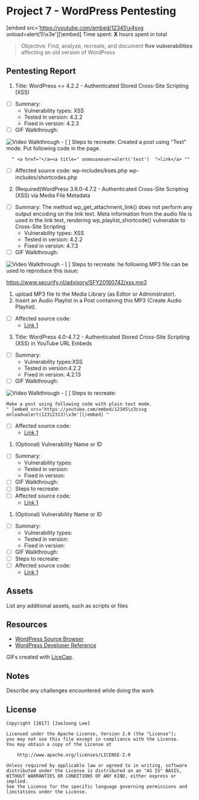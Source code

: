 # Project 7 - WordPress Pentesting
[embed src='https://youtube.com/embed/12345\x4svg onload=alert(1)\x3e'][\embed]
Time spent: **X** hours spent in total

> Objective: Find, analyze, recreate, and document **five vulnerabilities** affecting an old version of WordPress

## Pentesting Report

1. Title: WordPress <= 4.2.2 - Authenticated Stored Cross-Site Scripting (XSS)

  - [ ] Summary: 
    - Vulnerability types: XSS
    - Tested in version: 4.2.2
    - Fixed in version: 4.2.3
  - [ ] GIF Walkthrough:
  <img src='http://i.imgur.com/mbazv3Q.gif' title='Video Walkthrough' width='' alt='Video Walkthrough' />
  - [ ] Steps to recreate: 
      Created a post using "Text" mode.
      Put following code in the page.

      " <a href="</a><a title=" onmouseover=alert('test')  ">link</a> ""

  - [ ] Affected source code:
    wp-includes/kses.php
    wp-includes/shortcodes.php
2. (Required)WordPress 3.6.0-4.7.2 - Authenticated Cross-Site Scripting (XSS) via Media File Metadata
  - [ ] Summary: The method wp_get_attachment_link() does not perform any output encoding
on the link text. Meta information from the audio file is used in the
link text, rendering wp_playlist_shortcode() vulnerable to Cross-Site
Scripting
    - Vulnerability types: XSS
    - Tested in version: 4.2.2
    - Fixed in version: 4.7.3
  - [ ] GIF Walkthrough: 
   <img src='http://i.imgur.com/ozrCApB.gif' title='Video Walkthrough' width='' alt='Video Walkthrough' />
  - [ ] Steps to recreate: 
  he following MP3 file can be used to reproduce this issue:

  https://www.securify.nl/advisory/SFY20160742/xss.mp3

  1) upload MP3 file to the Media Library (as Editor or Administrator).
  2) Insert an Audio Playlist in a Post containing this MP3 (Create Audio
  Playlist).
  - [ ] Affected source code:
    - [Link 1](https://github.com/WordPress/WordPress/commit/28f838ca3ee205b6f39cd2bf23eb4e5f52796bd7)
3. Title: WordPress  4.0-4.7.2 - Authenticated Stored Cross-Site Scripting (XSS) in YouTube URL Embeds
  - [ ] Summary: 
    - Vulnerability types:XSS
    - Tested in version:4.2.2
    - Fixed in version: 4.2.13
  - [ ] GIF Walkthrough: 
  <img src='http://i.imgur.com/icLCtIM.gif' title='Video Walkthrough' width='' alt='Video Walkthrough' />
  - [ ] Steps to recreate: 

    Make a post using following code with plain text mode.
    " [embed src='https://youtube.com/embed/12345\x3csvg onload=alert(12312313)\x3e'][/embed] "
  - [ ] Affected source code:
    - [Link 1](https://github.com/WordPress/WordPress/commit/419c8d97ce8df7d5004ee0b566bc5e095f0a6ca8)


1. (Optional) Vulnerability Name or ID
  - [ ] Summary: 
    - Vulnerability types:
    - Tested in version:
    - Fixed in version: 
  - [ ] GIF Walkthrough: 
  - [ ] Steps to recreate: 
  - [ ] Affected source code:
    - [Link 1](https://core.trac.wordpress.org/browser/tags/version/src/source_file.php)
1. (Optional) Vulnerability Name or ID
  - [ ] Summary: 
    - Vulnerability types:
    - Tested in version:
    - Fixed in version: 
  - [ ] GIF Walkthrough: 
  - [ ] Steps to recreate: 
  - [ ] Affected source code:
    - [Link 1](https://core.trac.wordpress.org/browser/tags/version/src/source_file.php) 

## Assets

List any additional assets, such as scripts or files

## Resources

- [WordPress Source Browser](https://core.trac.wordpress.org/browser/)
- [WordPress Developer Reference](https://developer.wordpress.org/reference/)

GIFs created with [LiceCap](http://www.cockos.com/licecap/).

## Notes

Describe any challenges encountered while doing the work

## License

    Copyright [2017] [JaeJoong Lee]

    Licensed under the Apache License, Version 2.0 (the "License");
    you may not use this file except in compliance with the License.
    You may obtain a copy of the License at

        http://www.apache.org/licenses/LICENSE-2.0

    Unless required by applicable law or agreed to in writing, software
    distributed under the License is distributed on an "AS IS" BASIS,
    WITHOUT WARRANTIES OR CONDITIONS OF ANY KIND, either express or implied.
    See the License for the specific language governing permissions and
    limitations under the License.
